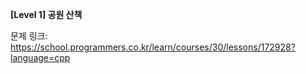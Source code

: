 **[Level 1] 공원 산책**

문제 링크: https://school.programmers.co.kr/learn/courses/30/lessons/172928?language=cpp

